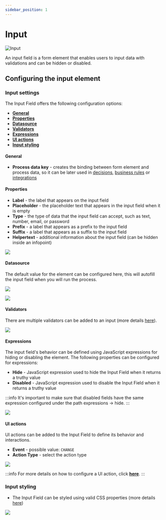 ```yaml
---
sidebar_position: 1
---
```


# Input

![Input](https://s3.eu-west-1.amazonaws.com/docx.flowx.ai/3.2/input_form_field.png)

An input field is a form element that enables users to input data with validations and can be hidden or disabled.

## Configuring the input element

### Input settings

The Input Field offers the following configuration options:

- [**General**](#general)
- [**Properties**](#properties)
- [**Datasource**](#datasource)
- [**Validators**](#validators)
- [**Expressions**](#expressions)
- [**UI actions**](#ui-actions)
- [**Input styling**](#input-styling)

#### General
   
* **Process data key** - creates the binding between form element and process data, so it can be later used in [decisions](../../../node/exclusive-gateway-node.md), [business rules](../../../actions/business-rule-action/business-rule-action.md) or [integrations](../../../node/message-send-received-task-node.md#from-integration)

#### Properties

* **Label** - the label that appears on the input field
* **Placeholder** - the placeholder text that appears in the input field when it is empty
* **Type** - the type of data that the input field can accept, such as text, number, email, or password
* **Prefix** - a label that appears as a prefix to the input field
* **Suffix** - a label that appears as a suffix to the input field
* **Helpertext** - additional information about the input field (can be hidden inside an infopoint)

![](https://s3.eu-west-1.amazonaws.com/docx.flowx.ai/3.2/input_props.png)

#### Datasource

The default value for the element can be configured here, this will autofill the input field when you will run the process.

![](https://s3.eu-west-1.amazonaws.com/docx.flowx.ai/3.2/input_datasource1.png)

![](https://s3.eu-west-1.amazonaws.com/docx.flowx.ai/3.2/input_datasource.png)

#### Validators

There are multiple validators can be added to an input (more details [here](../../validators.md)).

![](https://s3.eu-west-1.amazonaws.com/docx.flowx.ai/3.2/input_validators.png)

#### Expressions  

The input field's behavior can be defined using JavaScript expressions for hiding or disabling the element. The following properties can be configured for expressions:
   
* **Hide** - JavaScript expression used to hide the Input Field when it returns a truthy value
* **Disabled** - JavaScript expression used to disable the Input Field when it returns a truthy value

:::info
It's important to make sure that disabled fields have the same expression configured under the path expressions → hide.
:::

![](https://s3.eu-west-1.amazonaws.com/docx.flowx.ai/3.2/input_expressions.png)

#### UI actions

UI actions can be added to the Input Field to define its behavior and interactions.

* **Event** - possible value: `CHANGE`
* **Action Type** - select the action type

![](https://s3.eu-west-1.amazonaws.com/docx.flowx.ai/3.2/input_ui_actions.gif)

:::info
For more details on how to configure a UI action, click [**here**](../../ui-actions).
:::

### Input styling

* The Input Field can be styled using valid CSS properties (more details [here](../../#styling))

![](https://s3.eu-west-1.amazonaws.com/docx.flowx.ai/3.2/input_form_field_styling.gif)

